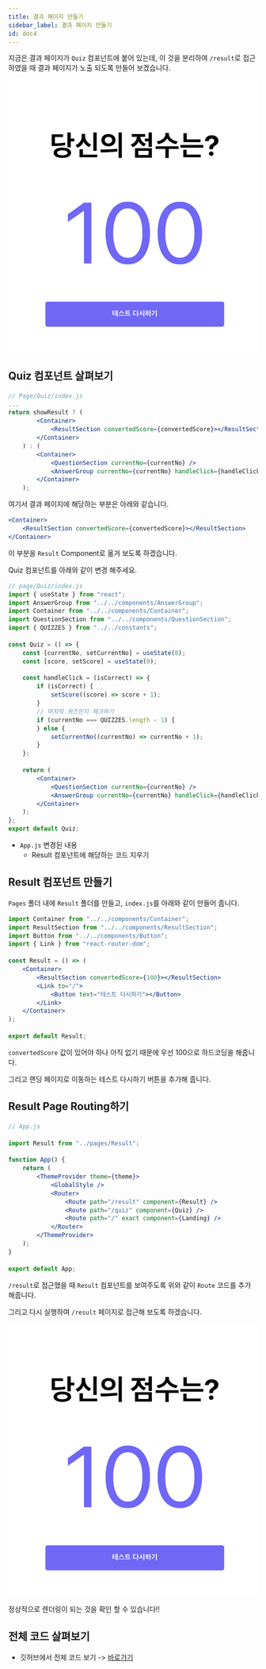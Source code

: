 ```yaml
---
title: 결과 페이지 만들기
sidebar_label: 결과 페이지 만들기
id: doc4
---
```


지금은 결과 페이지가 `Quiz` 컴포넌트에 붙어 있는데, 이 것을 분리하여 `/result`로 접근하였을 때 결과 페이지가 노출 되도록 만들어 보겠습니다.

![4-7.png](assets/4-7.png)

## Quiz 컴포넌트 살펴보기

```jsx
// Page/Quiz/index.js
...
return showResult ? (
		<Container>
			<ResultSection convertedScore={convertedScore}></ResultSection>
		</Container>
	) : (
		<Container>
			<QuestionSection currentNo={currentNo} />
			<AnswerGroup currentNo={currentNo} handleClick={handleClick} />
		</Container>
	);
```

여기서 결과 페이지에 해당하는 부분은 아래와 같습니다.

```jsx
<Container>
	<ResultSection convertedScore={convertedScore}></ResultSection>
</Container>
```

이 부분을 `Result` Component로 옮겨 보도록 하겠습니다.

Quiz 컴포넌트를 아래와 같이 변경 해주세요.

```jsx
// page/Quiz/index.js
import { useState } from "react";
import AnswerGroup from "../../components/AnswerGroup";
import Container from "../../components/Container";
import QuestionSection from "../../components/QuestionSection";
import { QUIZZES } from "../../constants";

const Quiz = () => {
	const [currentNo, setCurrentNo] = useState(0);
	const [score, setScore] = useState(0);

	const handleClick = (isCorrect) => {
		if (isCorrect) {
			setScore((score) => score + 1);
		}
		// 마지막 퀴즈인지 체크하기
		if (currentNo === QUIZZES.length - 1) {
		} else {
			setCurrentNo((currentNo) => currentNo + 1);
		}
	};

	return (
		<Container>
			<QuestionSection currentNo={currentNo} />
			<AnswerGroup currentNo={currentNo} handleClick={handleClick} />
		</Container>
	);
};
export default Quiz;
```

- `App.js` 변경된 내용
  - Result 컴포넌트에 해당하는 코드 지우기

## Result 컴포넌트 만들기

`Pages` 폴더 내에 `Result` 폴더를 만들고, `index.js`를 아래와 같이 만들어 줍니다.

```jsx
import Container from "../../components/Container";
import ResultSection from "../../components/ResultSection";
import Button from "../../components/Button";
import { Link } from "react-router-dom";

const Result = () => (
	<Container>
		<ResultSection convertedScore={100}></ResultSection>
		<Link to="/">
			<Button text="테스트 다시하기"></Button>
		</Link>
	</Container>
);

export default Result;
```

`convertedScore` 값이 있어야 하나 아직 없기 때문에 우선 100으로 하드코딩을 해줍니다.

그리고 랜딩 페이지로 이동하는 테스트 다시하기 버튼을 추가해 줍니다.

## Result Page Routing하기

```jsx
// App.js

import Result from "../pages/Result";

function App() {
	return (
		<ThemeProvider theme={theme}>
			<GlobalStyle />
			<Router>
				<Route path="/result" component={Result} />
				<Route path="/quiz" component={Quiz} />
				<Route path="/" exact component={Landing} />
			</Router>
		</ThemeProvider>
	);
}

export default App;
```

`/result`로 접근했을 때 `Result` 컴포넌트를 보여주도록 위와 같이 `Route` 코드를 추가 해줍니다.

그리고 다시 실행하여 `/result` 페이지로 접근해 보도록 하겠습니다.

![4-7.png](assets/4-7.png)

정상적으로 렌더링이 되는 것을 확인 할 수 있습니다!!

## 전체 코드 살펴보기

- 깃허브에서 전체 코드 보기 -> [바로가기](https://github.com/CodePotStudio/starter-quiz-app/tree/week04-04)
